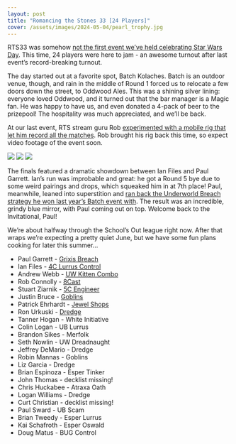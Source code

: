 ```yaml
---
layout: post
title: "Romancing the Stones 33 [24 Players]"
cover: /assets/images/2024-05-04/pearl_trophy.jpg
---
```


RTS33 was somehow
[not the first event we’ve held celebrating Star Wars Day](https://stonesmtg.com/results/2019-05-04/).
This time, 24 players were here to jam - an awesome turnout after last event’s
record-breaking turnout.

The day started out at a favorite spot, Batch Kolaches. Batch is an outdoor venue,
though, and rain in the middle of Round 1 forced us to relocate a few doors down the
street, to Oddwood Ales. This was a shining silver lining: everyone loved Oddwood,
and it turned out that the bar manager is a Magic fan. He was happy to have us, and
even donated a 4-pack of beer to the prizepool! The hospitality was much appreciated,
and we’ll be back.

At our last event, RTS stream guru Rob
[experimented with a mobile rig that let him record all the matches](https://www.youtube.com/watch?v=QFKPVFm8fl8).
Rob brought his rig back this time, so expect video footage of the event soon.

![]({{site.cdn_url}}/assets/images/2024-05-04/rts33_top_8.jpg)
![]({{site.cdn_url}}/assets/images/2024-05-04/rts33_finals.jpg)
![]({{site.cdn_url}}/assets/images/2024-05-04/paul_winner.jpg)

The finals featured a dramatic showdown between Ian Files and Paul Garrett. Ian’s run
was improbable and great: he got a Round 5 bye due to some weird pairings and drops,
which squeaked him in at 7th place! Paul, meanwhile, leaned into superstition and
[ran back the Underworld Breach strategy he won last year’s Batch event with](https://stonesmtg.com/results/2023-05-20/).
The result was an incredible, grindy blue mirror, with Paul coming out on top.
Welcome back to the Invitational, Paul!

We’re about halfway through the School’s Out league right now. After that wraps we’re
expecting a pretty quiet June, but we have some fun plans cooking for later this
summer...

* Paul Garrett - [Grixis Breach]({{site.cdn_url}}/assets/images/2024-05-04/paul_rts33.txt)
* Ian Files - [4C Lurrus Control]({{site.cdn_url}}/assets/images/2024-05-04/ian_rts33.txt)
* Andrew Webb - [UW Kitten Combo]({{site.cdn_url}}/assets/images/2024-05-04/webb_rts33.txt)
* Rob Connolly - [8Cast]({{site.cdn_url}}/assets/images/2024-05-04/rob_rts33.txt)
* Stuart Ziarnik - [5C Engineer]({{site.cdn_url}}/assets/images/2024-05-04/stu_rts33.txt)
* Justin Bruce - [Goblins]({{site.cdn_url}}/assets/images/2024-05-04/justin_rts33.txt)
* Patrick Ehrhardt - [Jewel Shops]({{site.cdn_url}}/assets/images/2024-05-04/patrick_rts33.txt)
* Ron Urkuski - [Dredge]({{site.cdn_url}}/assets/images/2024-05-04/ron_rts33.txt)
* Tanner Hogan - White Initiative
* Colin Logan - UB Lurrus
* Brandon Sikes - Merfolk
* Seth Nowlin - UW Dreadnaught
* Jeffrey DeMario - Dredge
* Robin Mannas - Goblins
* Liz Garcia - Dredge
* Brian Espinoza - Esper Tinker
* John Thomas - decklist missing!
* Chris Huckabee - Atraxa Oath
* Logan Williams - Dredge
* Curt Christian - decklist missing!
* Paul Sward - UB Scam
* Brian Tweedy - Esper Lurrus
* Kai Schafroth - Esper Oswald
* Doug Matus - BUG Control
